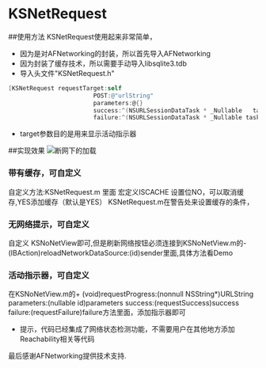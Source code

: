 # KSNetRequest

##使用方法
  KSNetRequest使用起来非常简单，<br>
  * 因为是对AFNetworking的封装，所以首先导入AFNetworking<br>
  * 因为封装了缓存技术，所以需要手动导入libsqlite3.tdb
  * 导入头文件"KSNetRequest.h"<br>
  
```Objective-C
[KSNetRequest requestTarget:self 
                        POST:@"urlString" 
                        parameters:@{} 
                        success:^(NSURLSessionDataTask * _Nullable   task, id  _Nullable responseObject) {} 
                        failure:^(NSURLSessionDataTask * _Nullable task, NSError * _Nullable error) {}]
```

* target参数目的是用来显示活动指示器

##实现效果
![断网下的加载](https://raw.githubusercontent.com/18301125620/KSNetRequest/master/KSNetRequest/ImageSource/Untitled.gif)

### 带有缓存，可自定义<br>
自定义方法:KSNetRequest.m 里面 宏定义ISCACHE 设置位NO，可以取消缓存,YES添加缓存（默认是YES）
KSNetRequest.m在警告处来设置缓存的条件，
### 无网络提示，可自定义<br>
自定义 KSNoNetView即可,但是刷新网络按钮必须连接到KSNoNetView.m的- (IBAction)reloadNetworkDataSource:(id)sender里面,具体方法看Demo
### 活动指示器，可自定义<br>
在KSNoNetView.m的+ (void)requestProgress:(nonnull NSString*)URLString parameters:(nullable id)parameters success:(requestSuccess)success failure:(requestFailure)failure方法里面，添加指示器即可

* 提示，代码已经集成了网络状态检测功能，不需要用户在其他地方添加Reachability相关等代码

最后感谢AFNetworking提供技术支持.
